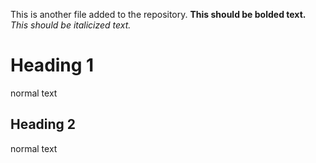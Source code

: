 This is another file added to the repository.
**This should be bolded text.**
*This should be italicized text.*

Heading 1
=========

normal text

Heading 2
---------

normal text
